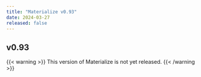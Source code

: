 ```yaml
---
title: "Materialize v0.93"
date: 2024-03-27
released: false
---
```


## v0.93

{{< warning >}}
This version of Materialize is not yet released.
{{< /warning >}}
